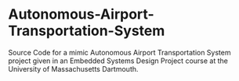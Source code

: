 # Autonomous-Airport-Transportation-System
Source Code for a mimic Autonomous Airport Transportation System project given in an Embedded Systems Design Project course at the University of Massachusetts Dartmouth.
